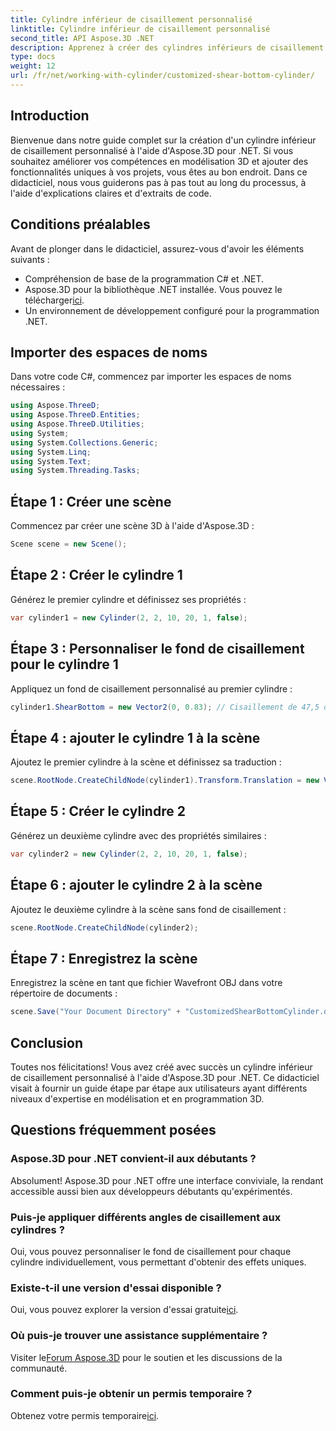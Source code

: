 ```yaml
---
title: Cylindre inférieur de cisaillement personnalisé
linktitle: Cylindre inférieur de cisaillement personnalisé
second_title: API Aspose.3D .NET
description: Apprenez à créer des cylindres inférieurs de cisaillement personnalisés à l'aide d'Aspose.3D pour .NET avec notre guide détaillé étape par étape. Élevez vos compétences en modélisation 3D dès aujourd'hui !
type: docs
weight: 12
url: /fr/net/working-with-cylinder/customized-shear-bottom-cylinder/
---
```

## Introduction
Bienvenue dans notre guide complet sur la création d'un cylindre inférieur de cisaillement personnalisé à l'aide d'Aspose.3D pour .NET. Si vous souhaitez améliorer vos compétences en modélisation 3D et ajouter des fonctionnalités uniques à vos projets, vous êtes au bon endroit. Dans ce didacticiel, nous vous guiderons pas à pas tout au long du processus, à l'aide d'explications claires et d'extraits de code.
## Conditions préalables
Avant de plonger dans le didacticiel, assurez-vous d'avoir les éléments suivants :
- Compréhension de base de la programmation C# et .NET.
-  Aspose.3D pour la bibliothèque .NET installée. Vous pouvez le télécharger[ici](https://releases.aspose.com/3d/net/).
- Un environnement de développement configuré pour la programmation .NET.
## Importer des espaces de noms
Dans votre code C#, commencez par importer les espaces de noms nécessaires :
```csharp
using Aspose.ThreeD;
using Aspose.ThreeD.Entities;
using Aspose.ThreeD.Utilities;
using System;
using System.Collections.Generic;
using System.Linq;
using System.Text;
using System.Threading.Tasks;
```
## Étape 1 : Créer une scène
Commencez par créer une scène 3D à l'aide d'Aspose.3D :
```csharp
Scene scene = new Scene();
```
## Étape 2 : Créer le cylindre 1
Générez le premier cylindre et définissez ses propriétés :
```csharp
var cylinder1 = new Cylinder(2, 2, 10, 20, 1, false);
```
## Étape 3 : Personnaliser le fond de cisaillement pour le cylindre 1
Appliquez un fond de cisaillement personnalisé au premier cylindre :
```csharp
cylinder1.ShearBottom = new Vector2(0, 0.83); // Cisaillement de 47,5 degrés dans le plan xy (axe z)
```
## Étape 4 : ajouter le cylindre 1 à la scène
Ajoutez le premier cylindre à la scène et définissez sa traduction :
```csharp
scene.RootNode.CreateChildNode(cylinder1).Transform.Translation = new Vector3(10, 0, 0);
```
## Étape 5 : Créer le cylindre 2
Générez un deuxième cylindre avec des propriétés similaires :
```csharp
var cylinder2 = new Cylinder(2, 2, 10, 20, 1, false);
```
## Étape 6 : ajouter le cylindre 2 à la scène
Ajoutez le deuxième cylindre à la scène sans fond de cisaillement :
```csharp
scene.RootNode.CreateChildNode(cylinder2);
```
## Étape 7 : Enregistrez la scène
Enregistrez la scène en tant que fichier Wavefront OBJ dans votre répertoire de documents :
```csharp
scene.Save("Your Document Directory" + "CustomizedShearBottomCylinder.obj", FileFormat.WavefrontOBJ);
```
## Conclusion
Toutes nos félicitations! Vous avez créé avec succès un cylindre inférieur de cisaillement personnalisé à l'aide d'Aspose.3D pour .NET. Ce didacticiel visait à fournir un guide étape par étape aux utilisateurs ayant différents niveaux d'expertise en modélisation et en programmation 3D.
## Questions fréquemment posées
### Aspose.3D pour .NET convient-il aux débutants ?
Absolument! Aspose.3D pour .NET offre une interface conviviale, la rendant accessible aussi bien aux développeurs débutants qu'expérimentés.
### Puis-je appliquer différents angles de cisaillement aux cylindres ?
Oui, vous pouvez personnaliser le fond de cisaillement pour chaque cylindre individuellement, vous permettant d'obtenir des effets uniques.
### Existe-t-il une version d'essai disponible ?
 Oui, vous pouvez explorer la version d'essai gratuite[ici](https://releases.aspose.com/).
### Où puis-je trouver une assistance supplémentaire ?
 Visiter le[Forum Aspose.3D](https://forum.aspose.com/c/3d/18) pour le soutien et les discussions de la communauté.
### Comment puis-je obtenir un permis temporaire ?
Obtenez votre permis temporaire[ici](https://purchase.aspose.com/temporary-license/).